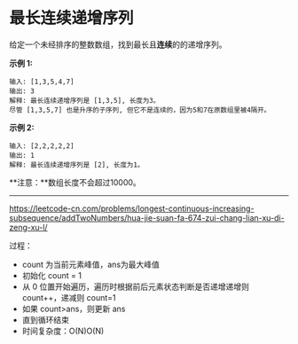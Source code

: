 # 最长连续递增序列

给定一个未经排序的整数数组，找到最长且**连续**的的递增序列。

**示例 1:**

```
输入: [1,3,5,4,7]
输出: 3
解释: 最长连续递增序列是 [1,3,5], 长度为3。
尽管 [1,3,5,7] 也是升序的子序列, 但它不是连续的，因为5和7在原数组里被4隔开。 
```

**示例 2:**

```
输入: [2,2,2,2,2]
输出: 1
解释: 最长连续递增序列是 [2], 长度为1。
```

**注意：**数组长度不会超过10000。

---

https://leetcode-cn.com/problems/longest-continuous-increasing-subsequence/addTwoNumbers/hua-jie-suan-fa-674-zui-chang-lian-xu-di-zeng-xu-l/

过程：

* count 为当前元素峰值，ans为最大峰值
* 初始化 count = 1
* 从 0 位置开始遍历，遍历时根据前后元素状态判断是否递增递增则 count++，递减则 count=1
* 如果 count>ans，则更新 ans
* 直到循环结束
* 时间复杂度：O(N)O(N)

